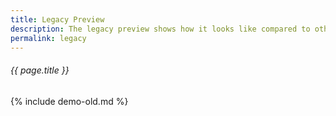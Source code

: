 ```yaml
---
title: Legacy Preview
description: The legacy preview shows how it looks like compared to others.
permalink: legacy
---
```

###### _{{ page.title }}_

{% include demo-old.md %}